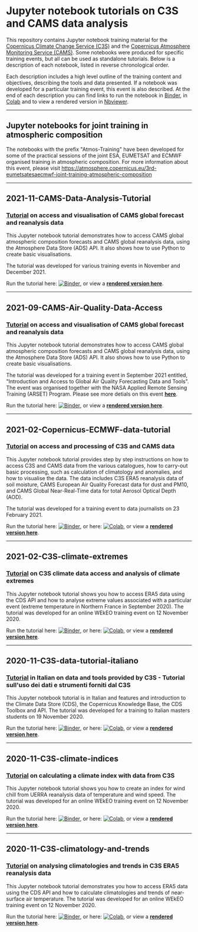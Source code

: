 # Jupyter notebook tutorials on C3S and CAMS data analysis
This repository contains Jupyter notebook training material for the [Copernicus Climate Change Service (C3S)](https://climate.copernicus.eu/) and the [Copernicus Atmosphere Monitoring Service (CAMS)](https://atmosphere.copernicus.eu/). Some notebooks were produced for specific training events, but all can be used as standalone tutorials. Below is a description of each notebook, listed in reverse chronological order. 

Each description includes a high level outline of the training content and objectives, describing the tools and data presented. If a notebook was developed for a particular training event, this event is also described. At the end of each description you can find links to run the notebook in [Binder](https://mybinder.org/), in [Colab](https://colab.research.google.com/notebooks/intro.ipynb?utm_source=scs-index) and to view a rendered version in [Nbviewer](https://nbviewer.jupyter.org/).

---

## Jupyter notebooks for joint training in atmospheric composition
The notebooks with the prefix "Atmos-Training" have been developed for some of the practical sessions of the joint ESA, EUMETSAT and ECMWF organised training in atmospheric composition. For more information about this event, please visit https://atmosphere.copernicus.eu/3rd-eumetsatesaecmwf-joint-training-atmospheric-composition

---

## 2021-11-CAMS-Data-Analysis-Tutorial
### [Tutorial](./2021-11-CAMS-Data-Analysis-Tutorial.ipynb) on access and visualisation of CAMS global forecast and reanalysis data
This Jupyter notebook tutorial demonstrates how to access CAMS global atmospheric composition forecasts and CAMS global reanalysis data, using the Atmosphere Data Store (ADS) API. It also shows how to use Python to create basic visualisations.

The tutorial was developed for various training events in November and December 2021.

Run the tutorial here: [![Binder](https://mybinder.org/badge_logo.svg)](https://mybinder.org/v2/gh/ecmwf-projects/copernicus-training/HEAD?urlpath=lab/tree/2021-11-CAMS-Data-Analysis-Tutorial.ipynb), or view a **[rendered version here](https://nbviewer.jupyter.org/github/ecmwf-projects/copernicus-training/blob/master/2021-11-CAMS-Data-Analysis-Tutorial.ipynb)**.

---

## 2021-09-CAMS-Air-Quality-Data-Access
### [Tutorial](./2021-09-CAMS-Air-Quality-Data-Access.ipynb) on access and visualisation of CAMS global forecast and reanalysis data
This Jupyter notebook tutorial demonstrates how to access CAMS global atmospheric composition forecasts and CAMS global reanalysis data, using the Atmosphere Data Store (ADS) API. It also shows how to use Python to create basic visualisations.

The tutorial was developed for a training event in September 2021 entitled, "Introduction and Access to Global Air Quality Forecasting Data and Tools". The event was organised together with the NASA Applied Remote Sensing Training (ARSET) Program. Please see more detials on this event **[here](https://appliedsciences.nasa.gov/join-mission/training/english/arset-introduction-and-access-global-air-quality-forecasting-data-and)**.

Run the tutorial here: [![Binder](https://mybinder.org/badge_logo.svg)](https://mybinder.org/v2/gh/ecmwf-projects/copernicus-training/HEAD?urlpath=lab/tree/2021-09-CAMS-Air-Quality-Data-Access.ipynb), or view a **[rendered version here](https://nbviewer.jupyter.org/github/ecmwf-projects/copernicus-training/blob/master/2021-09-CAMS-Air-Quality-Data-Access.ipynb)**.

---

## 2021-02-Copernicus-ECMWF-data-tutorial
### [Tutorial](./2021-02-Copernicus-ECMWF-data-tutorial.ipynb) on access and processing of C3S and CAMS data
This Jupyter notebook tutorial provides step by step instructions on how to access C3S and CAMS data from the various catalogues, how to carry-out basic processing, such as calculation of climatology and anomalies, and how to visualise the data. The data includes C3S ERA5 reanalysis data of soil moisture, CAMS European Air Quality Forecast data for dust and PM10, and CAMS Global Near-Real-Time data for total Aerosol Optical Depth (AOD).

The tutorial was developed for a training event to data journalists on 23 February 2021.

Run the tutorial here: [![Binder](https://mybinder.org/badge_logo.svg)](https://mybinder.org/v2/gh/ecmwf-projects/copernicus-training/HEAD?urlpath=lab/tree/2021-02-Copernicus-ECMWF-data-tutorial.ipynb), or here: [![Colab](https://colab.research.google.com/assets/colab-badge.svg)](https://colab.research.google.com/github/ecmwf-projects/copernicus-training/blob/master/2021-02-Copernicus-ECMWF-data-tutorial.ipynb), or view a **[rendered version here](https://nbviewer.jupyter.org/github/ecmwf-projects/copernicus-training/blob/master/2021-02-Copernicus-ECMWF-data-tutorial.ipynb)**.

---

## 2021-02-C3S-climate-extremes
### [Tutorial](./2021-02-C3S-climate-extremes.ipynb) on C3S climate data access and analysis of climate extremes
This Jupyter notebook tutorial shows you how to access ERA5 data using the CDS API and how to analyse extreme values associated with a particular event (extreme temperature in Northern France in September 2020). The tutorial was developed for an online WEkEO training event on 12 November 2020.

Run the tutorial here: [![Binder](https://mybinder.org/badge_logo.svg)](https://mybinder.org/v2/gh/ecmwf-projects/copernicus-training/HEAD?urlpath=lab/tree/2021-02-C3S-climate-extremes.ipynb), or here: [![Colab](https://colab.research.google.com/assets/colab-badge.svg)](https://colab.research.google.com/github/ecmwf-projects/copernicus-training/blob/master/2021-02-C3S-climate-extremes.ipynb), or view a **[rendered version here](https://nbviewer.jupyter.org/github/ecmwf-projects/copernicus-training/blob/master/2021-02-C3S-climate-extremes.ipynb)**.

---

## 2020-11-C3S-data-tutorial-italiano
### [Tutorial](./2020-11-C3S-data-tutorial-italiano.ipynb) in Italian on data and tools provided by C3S - Tutorial sull'uso dei dati e strumenti forniti dal C3S
This Jupyter notebook tutorial is in Italian and features and introduction to the Climate Data Store (CDS), the Copernicus Knowledge Base, the CDS Toolbox and API. The tutorial was developed for a training to Italian masters students on 19 November 2020.

Run the tutorial here: [![Binder](https://mybinder.org/badge_logo.svg)](https://mybinder.org/v2/gh/ecmwf-projects/copernicus-training/HEAD?urlpath=lab/tree/2020-11-C3S-data-tutorial-italiano.ipynb), or here: [![Colab](https://colab.research.google.com/assets/colab-badge.svg)](https://colab.research.google.com/github/ecmwf-projects/copernicus-training/blob/master/2020-11-C3S-data-tutorial-italiano.ipynb), or view a **[rendered version here](https://nbviewer.jupyter.org/github/ecmwf-projects/copernicus-training/blob/master/2020-11-C3S-data-tutorial-italiano.ipynb)**.

---

## 2020-11-C3S-climate-indices
### [Tutorial](2020-11-C3S-climatology-and-trends.ipynb) on calculating a climate index with data from C3S
This Jupyter notebook tutorial shows you how to create an index for wind chill from UERRA reanalysis data of temperature and wind speed. The tutorial was developed for an online WEkEO training event on 12 November 2020.

Run the tutorial here: [![Binder](https://mybinder.org/badge_logo.svg)](https://mybinder.org/v2/gh/ecmwf-projects/copernicus-training/HEAD?urlpath=lab/tree/2020-11-C3S-climate-indices.ipynb), or here: [![Colab](https://colab.research.google.com/assets/colab-badge.svg)](https://colab.research.google.com/github/ecmwf-projects/copernicus-training/blob/master/2020-11-C3S-climate-indices.ipynb), or view a **[rendered version here](https://nbviewer.jupyter.org/github/ecmwf-projects/copernicus-training/blob/master/2020-11-C3S-climate-indices.ipynb)**.

---

## 2020-11-C3S-climatology-and-trends
### [Tutorial](https://github.com/ecmwf-projects/copernicus-training/blob/master/2020-11-C3S-climate-indices.ipynb) on analysing climatologies and trends in C3S ERA5 reanalysis data
This Jupyter notebook tutorial demonstrates you how to access ERA5 data using the CDS API and how to calculate climatologies and trends of near-surface air temperature. The tutorial was developed for an online WEkEO training event on 12 November 2020.

Run the tutorial here: [![Binder](https://mybinder.org/badge_logo.svg)](https://mybinder.org/v2/gh/ecmwf-projects/copernicus-training/HEAD?urlpath=lab/tree/2020-11-C3S-climatology-and-trends.ipynb), or here: [![Colab](https://colab.research.google.com/assets/colab-badge.svg)](https://colab.research.google.com/github/ecmwf-projects/copernicus-training/blob/master/2020-11-C3S-climatology-and-trends.ipynb), or view a **[rendered version here](https://nbviewer.jupyter.org/github/ecmwf-projects/copernicus-training/blob/master/2020-11-C3S-climatology-and-trends.ipynb)**.
